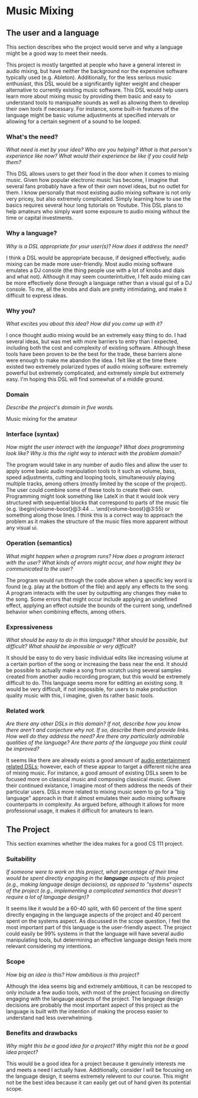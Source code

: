 # Music Mixing

## The user and a language
This section describes who the project would serve and why a language might be a
good way to meet their needs.

This project is mostly targetted at people who have a general interest in audio mixing, but have neither the background nor the expensive software typically used (e.g. Ableton). Additionally, for the less serious music enthusiast, this DSL would be a significantly lighter weight and cheaper alternative to currently existing music software. This DSL would help users learn more about mixing music by providing them basic and easy to understand tools to manipualte sounds as well as allowing them to develop their own tools if necessary. For instance, some built-in features of the language might be basic volume adjustments at specified intervals or  allowing for a certain segment of a sound to be looped.


### What's the need?
_What need is met by your idea? Who are you helping? What is that person's
experience like now? What would their experience be like if you could help 
them?_

This DSL allows users to get their food in the door when it comes to mixing music. Given how popular electronic music has become, I imagine that several fans probably have a few of their own novel ideas, but no outlet for them. I know personally that most existing audio mixing software is not only very pricey, but also extremely complicated. Simply learning how to use the basics requires several hour long tutorials on Youtube. This DSL plans to help amateurs who simply want some exposure to audio mixing without the time or capital investments.

### Why a language?
_Why is a DSL appropriate for your user(s)? How does it address the need?_

I think a DSL would be appropriate because, if designed effectively, audio mixing can be made more user-friendly. Most audio mixing software emulates a DJ console (the thing people use with a lot of knobs and dials and what not). Although it may seem counterintuitive, I felt audo mixing can be more effectively done through a language rather than a visual gui of a DJ console. To me, all the knobs and dials are pretty intimidating, and make it difficult to express ideas.

### Why you?
_What excites you about this idea? How did you come up with it?_

I once thought audio mixing would be an extremely easy thing to do. I had several ideas, but was met with more barriers to entry than I expected, including both the cost and complexity of existing software. Although these tools have been proven to be the best for the trade, these barriers alone were enough to make me abandon the idea. I felt like at the time there existed two extremely polarized types of audio mixing software: extremely powerful but extremely complicated, and extremely simple but extremely easy. I'm hoping this DSL will find somewhat of a middle ground. 

### Domain
_Describe the project's domain in five words._

Music mixing for the amateur

### Interface (syntax)
_How might the user interact with the language? What does programming look 
like? Why is this the right way to interact with the problem domain?_ 

The program would take in any number of audio files and allow the user to apply some basic audio manipulation tools to it such as volume, bass, speed adjustments, cutting and looping tools, simultaneously playing multiple tracks, among others (mostly limited by the scope of the project). The user could combine some of these tools to create their own. Programming might look something like LateX in that it would look very structured with sequential blocks that correspond to parts of the music file (e.g. \begin{volume-boost}@3:44 ... \end{volume-boost}@3:55) or something along those lines. I think this is a correct way to approach the problem as it makes the structure of the music files more apparent without any visual ui. 


### Operation (semantics)
_What might happen when a program runs? How does a program interact with the
user? What kinds of errors might occur, and how might they be communicated to
the user?_

The program would run through the code above when a specific key word is found (e.g. play at the bottom of the file) and apply any effects to the song. A program interacts with the user by outputting any changes they make to the song. Some errors that might occur include applying an undefined effect, applying an effect outside the bounds of the current song, undefined behavior when combining effects, among others. 

### Expressiveness
_What should be easy to do in this language? What should be possible, but
difficult? What should be impossible or very difficult?_

It should be easy to do very basic individual edits like increasing volume at a certain portion of the song or increasing the bass near the end. It should be possible to actually make a song from scratch using several samples created from another audio recording program, but this would be extremely difficult to do. This language seems more for editting an existing song. It would be very difficult, if not impossible, for users to make production quality music with this, I imagine, given its rather basic tools. 

### Related work
_Are there any other DSLs in this domain? If not, describe how you know there
aren't and conjecture why not. If so, describe them and provide links. How well 
do they address the need? Are there any particularly admirable qualities of the
language? Are there parts of the language you think could be improved?_

It seems like there are already exists a good amount of [audio entertainment related DSLs](http://kyma.symbolicsound.com/); however, each of these appear to target a different niche area of mixing music. For instance, a good amount of existing DSLs seem to be focused more on classical music and composing classical music. Given their continued existance, I imagine most of them address the needs of their particular users. DSLs more related to mixing music seem to go for a "big language" approach in that it almost emulates their audio mixing software counterparts in complexity. As argued before, although it allows for more professional usage, it makes it difficult for amateurs to learn.

## The Project
This section examines whether the idea makes for a good CS 111 project.

### Suitability
_If someone were to work on this project, what percentage of their time would be
spent directly engaging in the **language** aspects of this project (e.g.,
making language design decisions), as opposed to "systems" aspects of the
project (e.g., implementing a complicated semantics that doesn't require a lot
of language design)?_

It seems like it would be a 60-40 split, with 60 percent of the time spent directly engaging in the language aspects of the project and 40 percent spent on the systems aspect. As discussed in the scope question, I feel the most important part of this language is the user-friendly aspect. The project could easily be 99% systems in that the language will have several audio manipulating tools, but determining an effective language design feels more relevant considering my intentions.

### Scope
_How big an idea is this? How ambitious is this project?_

Although the idea seems big and extremely ambitious, it can be rescoped to only include a few audio tools, with most of the project focusing on directly engaging with the langauge aspects of the project. The language design decisions are probably the most important aspect of this project as the language is built with the intention of making the process easier to understand nad less overwhelming.

### Benefits and drawbacks
_Why might this be a good idea for a project? Why might this not be a good idea 
project?_

This would be a good idea for a project because it genuinely interests me and meets a need I actually have. Additionally, consider I will be focusing on the language design, it seems extremely relevent to our course. This might not be the best idea because it can easily get out of hand given its potential scope.

